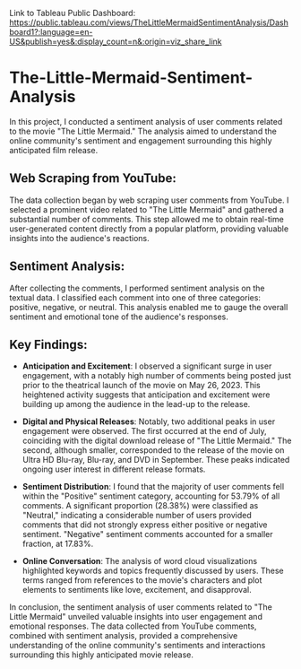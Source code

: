 Link to Tableau Public Dashboard: https://public.tableau.com/views/TheLittleMermaidSentimentAnalysis/Dashboard1?:language=en-US&publish=yes&:display_count=n&:origin=viz_share_link

# The-Little-Mermaid-Sentiment-Analysis
In this project, I conducted a sentiment analysis of user comments related to the movie "The Little Mermaid." The analysis aimed to understand the online community's sentiment and engagement surrounding this highly anticipated film release.

## Web Scraping from YouTube:
The data collection began by web scraping user comments from YouTube. I selected a prominent video related to "The Little Mermaid" and gathered a substantial number of comments. This step allowed me to obtain real-time user-generated content directly from a popular platform, providing valuable insights into the audience's reactions.

## Sentiment Analysis:
After collecting the comments, I performed sentiment analysis on the textual data. I classified each comment into one of three categories: positive, negative, or neutral. This analysis enabled me to gauge the overall sentiment and emotional tone of the audience's responses.

## Key Findings:

 - **Anticipation and Excitement**: I observed a significant surge in user engagement, with a notably high number of comments being posted just prior to the theatrical launch of the movie on May 26, 2023. This heightened activity suggests that anticipation and excitement were building up among the audience in the lead-up to the release.

 - **Digital and Physical Releases**: Notably, two additional peaks in user engagement were observed. The first occurred at the end of July, coinciding with the digital download release of "The Little Mermaid." The second, although smaller, corresponded to the release of the movie on Ultra HD Blu-ray, Blu-ray, and DVD in September. These peaks indicated ongoing user interest in different release formats.

 - **Sentiment Distribution**: I found that the majority of user comments fell within the "Positive" sentiment category, accounting for 53.79% of all comments. A significant proportion (28.38%) were classified as "Neutral," indicating a considerable number of users provided comments that did not strongly express either positive or negative sentiment. "Negative" sentiment comments accounted for a smaller fraction, at 17.83%.

 - **Online Conversation**: The analysis of word cloud visualizations highlighted keywords and topics frequently discussed by users. These terms ranged from references to the movie's characters and plot elements to sentiments like love, excitement, and disapproval.

In conclusion, the sentiment analysis of user comments related to "The Little Mermaid" unveiled valuable insights into user engagement and emotional responses. The data collected from YouTube comments, combined with sentiment analysis, provided a comprehensive understanding of the online community's sentiments and interactions surrounding this highly anticipated movie release.
